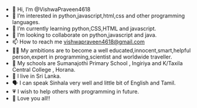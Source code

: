 - 👋 Hi, I’m @VishwaPraveen4618
- 👀 I’m interested in python,javascript,html,css and other programming languages. 
- 🌱 I’m currently learning python,CSS,HTML and javascript.
- 💞️ I’m looking to collaborate on python,javascript and java.
- 📫 How to reach me vishwapraveen4618@gmail.com
- 👨‍💻 My ambitions are to become a well educated,innocent,smart,helpful person,expert in programming,scientist and worldwide traveller.
- 🏫 My schools are Sumanajothi Primary School , Ingiriya and K/Taxila Central College , Horana.
- 🏡 I live in Sri Lanka.
- 🗣 I can speak Sinhala very well and little bit of English and Tamil.
- 💗 I wish to help others with programming in future.
- 🥰 Love you all!!
 

<!---
VishwaPraveen4618/VishwaPraveen4618 is a ✨ special ✨ repository because its `README.md` (this file) appears on your GitHub profile.
You can click the Preview link to take a look at your changes.
--->
